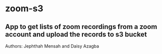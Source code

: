 # zoom-s3

## App to get lists of zoom recordings from a zoom account and upload the records to s3 bucket

<!-- Process: https://docs.google.com/document/d1HwWxz_pKyAs8YOuS8RqJh8TZ97J8gwdRv-uXBut-Kzg/edit?usp=sharing -->

Authors: Jephthah Mensah and Daisy Azagba

